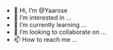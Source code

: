 - 👋 Hi, I’m @Yaarose
- 👀 I’m interested in ...
- 🌱 I’m currently learning ...
- 💞️ I’m looking to collaborate on ...
- 📫 How to reach me ...

<!---
Yaarose/Yaarose is a ✨ special ✨ repository because its `README.md` (this file) appears on your GitHub profile.
You can click the Preview link to take a look at your changes.
--->
